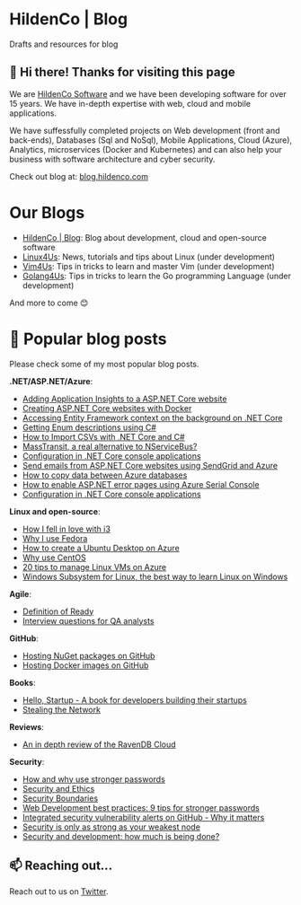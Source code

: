 # HildenCo | Blog
Drafts and resources for blog

## 👋 Hi there! Thanks for visiting this page 
We are [HildenCo Software](//www.hildenco.com) and we have been developing software for over 15 years.
We have in-depth expertise with web, cloud and mobile applications.

We have suffessfully completed projects on Web development (front and back-ends), Databases (Sql and NoSql), Mobile Applications,
Cloud (Azure), Analytics, microservices (Docker and Kubernetes) and can also help your business with software architecture and cyber security.

Check out blog at: [blog.hildenco.com](https://blog.hildenco.com)

# Our Blogs
* [HildenCo | Blog](https://blog.hildenco.com): Blog about development, cloud and open-source software
* [Linux4Us](https://www.linux4us.com): News, tutorials and tips about Linux (under development)
* [Vim4Us](https://www.vim4us.com): Tips in tricks to learn and master Vim (under development)
* [Golang4Us](https://www.golang4us.com): Tips in tricks to learn the Go programming Language (under development)

And more to come 😊


# 💬 Popular blog posts
Please check some of my most popular blog posts.

**.NET/ASP.NET/Azure**:
* [Adding Application Insights to a ASP.NET Core website](https://blog.hildenco.com/2020/03/adding-application-insights-telemetry.html)
* [Creating ASP.NET Core websites with Docker](https://blog.hildenco.com/2020/10/how-to-create-aspnet-core-website-with.html)
* [Accessing Entity Framework context on the background on .NET Core](https://blog.hildenco.com/2018/12/accessing-entity-framework-context-on.html)
* [Getting Enum descriptions using C#](https://blog.hildenco.com/2018/07/getting-enum-descriptions-using-c.html)
* [How to Import CSVs with .NET Core and C#](https://blog.hildenco.com/2018/03/importing-csvs-super-easily-with-net.html)
* [MassTransit, a real alternative to NServiceBus?](https://blog.hildenco.com/2018/08/masstransit-real-alternative-to.html)
* [Configuration in .NET Core console applications](https://blog.hildenco.com/2020/05/configuration-in-net-core-console.html)
* [Send emails from ASP.NET Core websites using SendGrid and Azure](https://blog.hildenco.com/2020/07/send-emails-from-aspnet-core-websites.html)
* [How to copy data between Azure databases](https://blog.hildenco.com/2019/02/copying-data-between-azure-databases-in.html)
* [How to enable ASP.NET error pages using Azure Serial Console](https://blog.hildenco.com/2020/02/enabling-aspnet-error-pages-using-azure.html)
* [Configuration in .NET Core console applications](https://blog.hildenco.com/2020/05/configuration-in-net-core-console.html)

**Linux and open-source**:
* [How I fell in love with i3](https://blog.hildenco.com/2019/08/how-i-fell-in-love-with-i3.html)
* [Why I use Fedora](https://blog.hildenco.com/2018/11/thank-you-fedora.html)
* [How to create a Ubuntu Desktop on Azure](https://blog.hildenco.com/2019/07/creating-ubuntu-desktop-instance-on.html)
* [Why use CentOS ](https://blog.hildenco.com/2020/06/why-use-centos.html)
* [20 tips to manage Linux VMs on Azure](https://blog.hildenco.com/2020/07/20-tips-to-manage-linux-vms-on-azure.html)
* [Windows Subsystem for Linux, the best way to learn Linux on Windows](https://blog.hildenco.com/2018/11/windows-subsystem-for-linux-best-way-to.html)

**Agile**:
* [Definition of Ready](https://blog.hildenco.com/2019/10/definition-of-ready.html)
* [Interview questions for QA analysts](https://blog.hildenco.com/2017/10/if-i-were-hiring-qa-analyst.html)

**GitHub**:
* [Hosting NuGet packages on GitHub](https://blog.hildenco.com/2020/07/hosting-nuget-packages-on-github.html)
* [Hosting Docker images on GitHub](https://blog.hildenco.com/2020/09/hosting-docker-images-on-github.html)

**Books**:
* [Hello, Startup - A book for developers building their startups](https://blog.hildenco.com/2018/08/hello-startup-book-for-developers.html)
* [Stealing the Network](https://blog.hildenco.com/2017/08/stealing-network.html)

**Reviews**:
* [An in depth review of the RavenDB Cloud](https://blog.hildenco.com/2019/12/an-in-depth-review-of-ravendb-cloud.html)

**Security**:
* [How and why use stronger passwords](https://blog.hildenco.com/2017/11/security-tips-using-stronger-passwords.html)
* [Security and Ethics](https://blog.hildenco.com/2017/09/security-and-ethics.html)
* [Security Boundaries](https://blog.hildenco.com/2017/11/security-boundaries.html)
* [Web Development best practices: 9 tips for stronger passwords](https://blog.hildenco.com/2018/01/security-tips-for-your-app-case-for.html)
* [Integrated security vulnerability alerts on GitHub - Why it matters](https://blog.hildenco.com/2018/10/integrated-security-vulnerability.html)
* [Security is only as strong as your weakest node](https://blog.hildenco.com/2017/09/security-is-only-as-strong-as-weakest.html)
* [Security and development: how much is being done?](https://blog.hildenco.com/2017/08/security-is-important.html)

## 📫 Reaching out...
Reach out to us on [Twitter](https://twitter.com/hildencosw).
